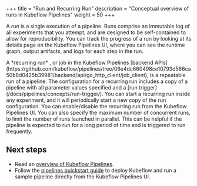 +++
title = "Run and Recurring Run"
description = "Conceptual overview of runs in Kubeflow Pipelines"
weight = 50
+++

A *run* is a single execution of a pipeline. Runs comprise an immutable log of
all experiments that you attempt, and are designed to be self-contained to allow
for reproducibility. You can track the progress of a run by looking at its
details page on the Kubeflow Pipelines UI, where you can see the runtime graph,
output artifacts, and logs for each step in the run.

<a id=recurring-run> 
A *recurring run* , or job in the Kubeflow Pipelines [backend APIs](https://github.com/kubeflow/pipelines/tree/06e4dc660498ce10793d566ca50b8d0425b39981/backend/api/go_http_client/job_client), is a repeatable run of
a pipeline. The configuration for a recurring run includes a copy of a pipeline
with all parameter values specified and a 
[run trigger](/docs/pipelines/concepts/run-trigger/).
You can start a recurring run inside any experiment, and it will periodically
start a new copy of the run configuration. You can enable/disable the recurring
run from the Kubeflow Pipelines UI. You can also specify the maximum number of
concurrent runs, to limit the number of runs launched in parallel. This can be
helpful if the pipeline is expected to run for a long period of time and is
triggered to run frequently.

## Next steps

* Read an [overview of Kubeflow Pipelines](/docs/pipelines/pipelines-overview/).
* Follow the [pipelines quickstart guide](/docs/pipelines/pipelines-quickstart/) 
  to deploy Kubeflow and run a sample pipeline directly from the Kubeflow 
  Pipelines UI.
